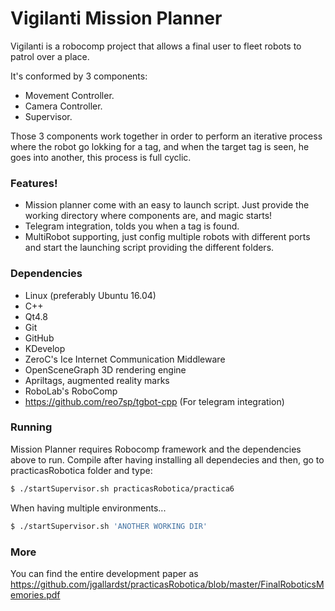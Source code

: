 # Vigilanti Mission Planner

Vigilanti is a robocomp project that allows a final user to fleet robots to patrol over a place.

It's conformed by 3 components:

  - Movement Controller.
  - Camera Controller.
  - Supervisor.

Those 3 components work together in order to perform an iterative process where the robot go lokking for a tag, and when the target tag is seen, he goes into another, this process is full cyclic.

### Features!

  - Mission planner come with an easy to launch script. Just provide the working directory where components are, and magic  starts!
  - Telegram integration, tolds you when a tag is found.
  - MultiRobot supporting, just config multiple robots with different ports and start the launching script providing the different folders.

### Dependencies
  -  Linux (preferably Ubuntu 16.04)
  - C++
  - Qt4.8
  - Git
  - GitHub
  - KDevelop
  - ZeroC's Ice Internet Communication Middleware
  - OpenSceneGraph  3D rendering engine
  - Apriltags, augmented reality marks 
  - RoboLab's RoboComp
  - https://github.com/reo7sp/tgbot-cpp (For telegram integration)


### Running

Mission Planner requires Robocomp framework and the dependencies above to run. Compile after having installing all dependecies and then, go to practicasRobotica folder and type:

```sh
$ ./startSupervisor.sh practicasRobotica/practica6
```

When having multiple environments...

```sh
$ ./startSupervisor.sh 'ANOTHER WORKING DIR'
```

### More

You can find the entire development paper as https://github.com/jgallardst/practicasRobotica/blob/master/FinalRoboticsMemories.pdf

